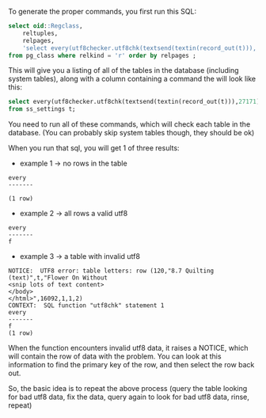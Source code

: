 To generate the proper commands, you first run this SQL:

```sql
select oid::Regclass, 
    reltuples, 
    relpages, 
    'select every(utf8checker.utf8chk(textsend(textin(record_out(t))),'||oid::text||')) from '||relname||' t;'
from pg_class where relkind = 'r' order by relpages ;
```

This will give you a listing of all of the tables in the database (including system tables), along with a column containing a command the will look like this:

```sql
select every(utf8checker.utf8chk(textsend(textin(record_out(t))),27171))
from ss_settings t;
```

You need to run all of these commands, which will check each table in the database. (You can probably skip system tables though, they should be ok)

When you run that sql, you will get 1 of three results:

* example 1 -> no rows in the table

```
every
-------

(1 row)
```


* example 2 -> all rows a valid utf8

```
every
-------
f
```

* example 3 -> a table with invalid utf8

```
NOTICE:  UTF8 error: table letters: row (120,"8.7 Quilting (text)",t,"Flower On Without 
<snip lots of text content>
</body>
</html>",16092,1,1,2)
CONTEXT:  SQL function "utf8chk" statement 1
every
-------
f
(1 row)
```

When the function encounters invalid utf8 data, it raises a NOTICE, which will contain the row of data with the problem. You can look at this information to find the primary key of the row, and then select the row back out.

So, the basic idea is to repeat the above process (query the table looking for bad utf8 data, fix the data, query again to look for bad utf8 data, rinse, repeat)

